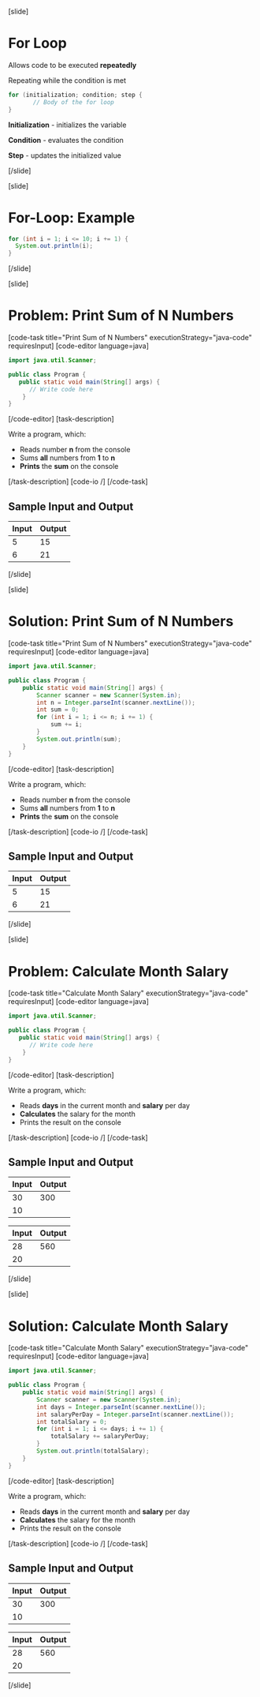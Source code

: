 [slide]
# For Loop
Allows code to be executed **repeatedly**

Repeating while the condition is met

```java
for (initialization; condition; step {
       // Body of the for loop
}
```
**Initialization** - initializes the variable

**Condition** - evaluates the condition

**Step** - updates the initialized value

[/slide]

[slide]
# For-Loop: Example

```java
for (int i = 1; i <= 10; i += 1) {
  System.out.println(i);
}
```
[/slide]

[slide]
# Problem: Print Sum of N Numbers
[code-task title="Print Sum of N Numbers" executionStrategy="java-code" requiresInput]
[code-editor language=java]
```java
import java.util.Scanner;

public class Program {
   public static void main(String[] args) {
      // Write code here
    }
}
```
[/code-editor]
[task-description]

Write a program, which:
* Reads number **n** from the console
* Sums **all** numbers from **1** to **n**
* **Prints** the **sum** on the console

[/task-description]
[code-io /]
[/code-task]

## Sample Input and Output
|Input|Output|
|-----|------|
|5|15|
|6|21|

[/slide]

[slide]
# Solution: Print Sum of N Numbers
[code-task title="Print Sum of N Numbers" executionStrategy="java-code" requiresInput]
[code-editor language=java]
```java
import java.util.Scanner;

public class Program {
    public static void main(String[] args) {
        Scanner scanner = new Scanner(System.in);
        int n = Integer.parseInt(scanner.nextLine());
        int sum = 0;
        for (int i = 1; i <= n; i += 1) {
            sum += i;
        }
        System.out.println(sum);
    }
}
```
[/code-editor]
[task-description]

Write a program, which:
* Reads number **n** from the console
* Sums **all** numbers from **1** to **n**
* **Prints** the **sum** on the console

[/task-description]
[code-io /]
[/code-task]

## Sample Input and Output
|Input|Output|
|-----|------|
|5|15|
|6|21|

[/slide]

[slide]
# Problem: Calculate Month Salary
[code-task title="Calculate Month Salary" executionStrategy="java-code" requiresInput]
[code-editor language=java]
```java
import java.util.Scanner;

public class Program {
   public static void main(String[] args) {
      // Write code here
    }
}
```
[/code-editor]
[task-description]

Write a program, which:
* Reads **days** in the current month and **salary** per day
* **Calculates** the salary for the month
* Prints the result on the console

[/task-description]
[code-io /]
[/code-task]

## Sample Input and Output
|Input|Output|
|-----|------|
|30|300|
|10||

|Input|Output|
|-----|------|
|28|560|
|20||

[/slide]

[slide]
# Solution: Calculate Month Salary
[code-task title="Calculate Month Salary" executionStrategy="java-code" requiresInput]
[code-editor language=java]
```java
import java.util.Scanner;

public class Program {
    public static void main(String[] args) {
        Scanner scanner = new Scanner(System.in);
        int days = Integer.parseInt(scanner.nextLine());
        int salaryPerDay = Integer.parseInt(scanner.nextLine());
        int totalSalary = 0;
        for (int i = 1; i <= days; i += 1) {
            totalSalary += salaryPerDay;
        }
        System.out.println(totalSalary);
    }
}
```
[/code-editor]
[task-description]

Write a program, which:
* Reads **days** in the current month and **salary** per day
* **Calculates** the salary for the month
* Prints the result on the console


[/task-description]
[code-io /]
[/code-task]

## Sample Input and Output
|Input|Output|
|-----|------|
|30|300|
|10||

|Input|Output|
|-----|------|
|28|560|
|20||

[/slide]